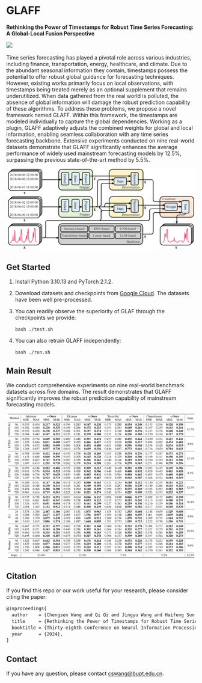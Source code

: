 # GLAFF

**Rethinking the Power of Timestamps for Robust Time Series Forecasting: A Global-Local Fusion Perspective**

<a href='https://arxiv.org/pdf/2409.18696'><img src='https://img.shields.io/badge/Paper-PDF-orange'></a> 

Time series forecasting has played a pivotal role across various industries, including finance, transportation, energy, healthcare, and climate. Due to the abundant seasonal information they contain, timestamps possess the potential to offer robust global guidance for forecasting techniques. However, existing works primarily focus on local observations, with timestamps being treated merely as an optional supplement that remains underutilized. When data gathered from the real world is polluted, the absence of global information will damage the robust prediction capability of these algorithms. To address these problems, we propose a novel framework named GLAFF. Within this framework, the timestamps are modeled individually to capture the global dependencies. Working as a plugin, GLAFF adaptively adjusts the combined weights for global and local information, enabling seamless collaboration with any time series forecasting backbone. Extensive experiments conducted on nine real-world datasets demonstrate that GLAFF significantly enhances the average performance of widely used mainstream forecasting models by 12.5%, surpassing the previous state-of-the-art method by 5.5%.

![](./img/architecture.png)

## 	Get Started

1. Install Python 3.10.13 and PyTorch 2.1.2.

2. Download datasets and checkpoints from [Google Cloud](https://drive.google.com/drive/folders/1028Ky-bJU6rSBXIMR6tf0wRAAvxIS6xP?usp=sharing). The datasets have been well pre-processed.

3. You can readily observe the superiority of GLAF through the checkpoints we provide:

   ```shell
   bash ./test.sh
   ```

4. You can also retrain GLAFF independently:

   ```shell
   bash ./run.sh
   ```

## Main Result

We conduct comprehensive experiments on nine real-world benchmark datasets across five domains. The result demonstrates that GLAFF significantly improves the robust prediction capability of mainstream forecasting models.

![](./img/result.png)

## Citation

If you find this repo or our work useful for your research, please consider citing the paper:

```tex
@inproceedings{
  author    = {Chengsen Wang and Qi Qi and Jingyu Wang and Haifeng Sun and Zirui Zhuang and Jinming Wu and Jianxin Liao},
  title     = {Rethinking the Power of Timestamps for Robust Time Series Forecasting: A Global-Local Fusion Perspective},
  booktitle = {Thirty-eighth Conference on Neural Information Processing Systems},
  year      = {2024},
}
```

## Contact

If you have any question, please contact [cswang@bupt.edu.cn](cswang@bupt.edu.cn).

